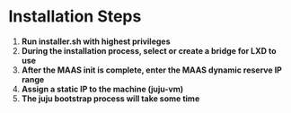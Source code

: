 # Installation Steps

1. **Run installer.sh with highest privileges**
2. **During the installation process, select or create a bridge for LXD to use**
3. **After the MAAS init is complete, enter the MAAS dynamic reserve IP range**
4. **Assign a static IP to the machine (juju-vm)**
5. **The juju bootstrap process will take some time**
